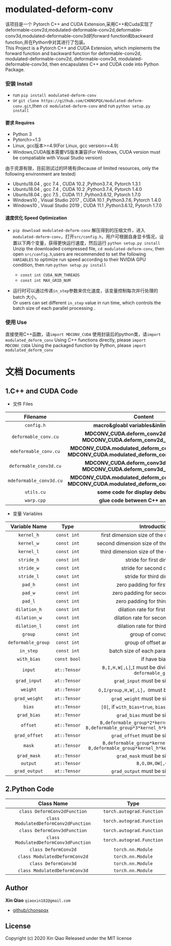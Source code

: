 # modulated-deform-conv
该项目是一个 Pytorch C++ and CUDA Extension,采用C++和Cuda实现了deformable-conv2d,modulated-deformable-conv2d,deformable-conv3d,modulated-deformable-conv3d的forward function和backward function,并在Python中对其进行了包装。
<br />This Project is a Pytorch C++ and CUDA Extension, which implements  the forward function and backward function for deformable-conv2d, modulated-deformable-conv2d, deformable-conv3d, modulated-deformable-conv3d, then encapsulates C++ and CUDA  code into Python Package.

### 安装 Install
* run `pip install modulated-deform-conv`
* or `git clone https://github.com/CHONSPQX/modulated-deform-conv.git`,then `cd modulated-deform-conv` and run `python setup.py install`


#### 要求 Requires
* Python 3
* Pytorch>=1.3
* Linux, gcc版本>=4.9(For Linux, gcc version>=4.9)
* Windows,CUDA版本需要VS版本兼容(For Windows, CUDA version must be compatiable with Visual Studio version)

由于资源有限，目前测试过的环境有(Because of limited resources, only the following environment are tested)
- Ubuntu18.04 , gcc 7.4 , CUDA 10.2 ,Python3.7.4, Pytorch 1.3.1
- Ubuntu18.04 , gcc 7.4 , CUDA 10.2 ,Python3.7.4, Pytorch 1.4.0
- Ubuntu18.04 , gcc 7.5 , CUDA 11.1 ,Python3.6.12, Pytorch 1.7.0
- Windows10 , Visual Studio 2017 , CUDA 10.1 ,Python3.7.6, Pytorch 1.4.0
- Windows10 , Visual Studio 2019 , CUDA 11.1 ,Python3.6.12, Pytorch 1.7.0

#### 速度优化  Speed Optimization
* `pip download modulated-deform-conv`
解压得到的压缩文件，进入`modulated-deform-conv`，打开`src/config.h`，用户可根据自身显卡情况，设置以下两个变量，获得更快运行速度，然后运行 `python setup.py install`
<br>Unzip the downloaded compressed file, `cd modulated-deform-conv`, then open `src/config.h`,users are recommended to set the following `VARIABLES` to optimize run speed according to their NVIDIA GPU condition, then run `python setup.py install`
	* `const int CUDA_NUM_THREADS`
	* `const int MAX_GRID_NUM`

* 运行时可以通过传递`in_step`参数来优化速度，该变量控制每次并行处理的batch 大小。
<br> Or users can set different `in_step`  value in run time, which controls the batch size of each parallel processing .

### 使用 Use
直接使用C++函数，请`import MDCONV_CUDA`
使用封装后的python类，请`import modulated_deform_conv`
Using C++ functions directly, please  `import MDCONV_CUDA`
Using the packaged function by Python, please `import modulated_deform_conv`

# 文档 Documents
## 1.C++ and CUDA Code
* 文件 Files

|Filename                      |Content                    |
|:--------------------------:| :-----------------------: |
|`config.h`      | **macro&gloabl variables&inline functions**       |
|`deformable_conv.cu`| **MDCONV_CUDA.deform_conv2d_forward_cuda MDCONV_CUDA.deform_conv2d_backward_cuda**  |
|`mdeformable_conv.cu`| **MDCONV_CUDA.modulated_deform_conv2d_forward_cuda MDCONV_CUDA.modulated_deform_conv2d_backward_cuda**  |
|`deformable_conv3d.cu`| **MDCONV_CUDA.deform_conv3d_forward_cuda  MDCONV_CUDA.deform_conv3d_backward_cuda**  |
|`mdeformable_conv3d.cu`| **MDCONV_CUDA.modulated_deform_conv3d_forward_cuda MDCONV_CUDA.modulated_deform_conv2d_backward_cuda**  |
|`utils.cu`| **some code for display debug outputs**  |
|`warp.cpp`| **glue code between C++ and Python**  |

* 变量 Variables

|Variable Name       |       Type              | Introduction |
| :--------------------:  | :-------------------: |:----------------:|
|`kernel_h`| `const int`|first dimension size of the convolution kernel|
|`kernel_w`| `const int`|second dimension size of the convolution kernel|
|`kernel_l`| `const int`|third dimension size of the convolution kernel|
|`stride_h`| `const int`|stride for first dimension|
|`stride_w`| `const int`|stride for second dimension|
|`stride_l`| `const int`|stride for third dimension|
|`pad_h`| `const int`|zero padding for first dimension|
|`pad_w`| `const int`|zero padding for second dimension|
|`pad_l`| `const int`|zero padding for third dimension|
|`dilation_h`| `const int`|dilation rate for first dimension|
|`dilation_w`| `const int`|dilation rate for second dimension|
|`dilation_l`| `const int`|dilation rate for third dimension|
|`group`| `const int`|group of convolution |
|`deformable_group`| `const int`|group of offset and mask |
|`in_step`| `const int`|batch size of each parallel processing|
|`with_bias`| `const bool`|if have bias|
|`input`| `at::Tensor` |`B,I,H,W[,L]`,`I` must be divisible by`group` and ` deformable_group`|
|`grad_input`| `at::Tensor` |`grad_input` must be size like `input` |
|`weight`| `at::Tensor` |`O,I/group,H,W[,L]`，`O`must be divisible by`group`|
|`grad_weight`| `at::Tensor` |`grad_weight` must be size like `weight`|
|`bias`| `at::Tensor` |`[O]`, if `with_bias=true`, `bias` must be non-null|
|`grad_bias`| `at::Tensor` |`grad_bias` must be size like `bias`|
|`offset`| `at::Tensor` |`B,deformable_group*2*kernel_h*kernel_w,H,W` `B,deformable_group*3*kernel_h*kernel_w*kernel_l,H,W,L`|
|`grad_offset`| `at::Tensor` |`grad_offset` must be size like `offset`|
|`mask`| `at::Tensor` |`B,deformable_group*kernel_h*kernel_w,H,W` `B,deformable_group*kernel_h*kernel_w*kernel_l,H,W,L`|
|`grad_mask`| `at::Tensor` |`grad_mask` must be size like `mask`|
|`output`| `at::Tensor` |`B,O,OH,OW[,OL]`|
|`grad_output`| `at::Tensor` |`grad_output` must be size like `output`|

## 2.Python Code

|Class Name                     |Type                    |
|:--------------------------:| :-----------------------: |
|`class DeformConv2dFunction`      | `torch.autograd.Function`       |
|`class ModulatedDeformConv2dFunction`      | `torch.autograd.Function`      |
|`class DeformConv3dFunction`      | `torch.autograd.Function`       |
|`class ModulatedDeformConv3dFunction`      | `torch.autograd.Function`      |
|`class DeformConv2d`      | `torch.nn.Module`       |
|`class ModulatedDeformConv2d`      | `torch.nn.Module`      |
|`class DeformConv3d`      | `torch.nn.Module`       |
|`class ModulatedDeformConv3d`      | `torch.nn.Module`      |

## Author
**Xin Qiao** `qiaoxin182@gmail.com`
+ [github/chonspqx](https://github.com/chonspqx)

## License
Copyright (c) 2020 Xin Qiao
Released under the MIT license
